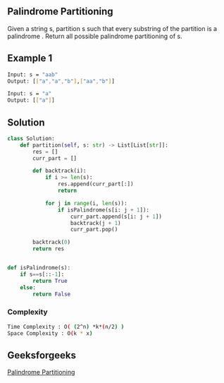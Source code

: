 ## Palindrome Partitioning
Given a string s, partition s such that every 
substring
 of the partition is a 
palindrome
. Return all possible palindrome partitioning of s.

## Example 1


```bash
Input: s = "aab"
Output: [["a","a","b"],["aa","b"]]

Input: s = "a"
Output: [["a"]]
```


## Solution

```Python
class Solution:
    def partition(self, s: str) -> List[List[str]]:
        res = []
        curr_part = []

        def backtrack(i):
            if i >= len(s):
                res.append(curr_part[:])
                return

            for j in range(i, len(s)):
                if isPalindrome(s[i: j + 1]):
                    curr_part.append(s[i: j + 1])
                    backtrack(j + 1)
                    curr_part.pop()

        backtrack(0)
        return res


def isPalindrome(s):
    if s==s[::-1]:
        return True
    else:
        return False
```
### Complexity
 
```bash
Time Complexity : O( (2^n) *k*(n/2) )
Space Complexity : O(k * x)
```

## Geeksforgeeks
[Palindrome Partitioning](https://leetcode.com/problems/palindrome-partitioning/description/)
